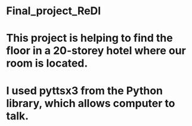 # Final_project_ReDI
# This project is helping to find the floor in a 20-storey hotel where our room is located.
# I used pyttsx3 from the Python library, which allows computer to talk.
